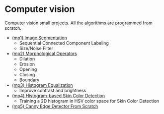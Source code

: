 # Computer vision
Computer vision small projects. All the algorithms are programmed from scratch. 

- [(mp1) Image Segmentation](https://github.com/Marnonel6/computer_vision/tree/main/machine_problems/mp1)
    * Sequential Connected Component Labeling
    * Size/Noise Filter
- [(mp2) Morphological Operators](https://github.com/Marnonel6/computer_vision/tree/main/machine_problems/mp2)
    * Dilation
    * Erosion
    * Opening
    * Closing
    * Boundary
- [(mp3) Histogram Equalization](https://github.com/Marnonel6/computer_vision/tree/main/machine_problems/mp3)
    * Improve contrast and brightness
- [(mp4) Histogram-based Skin Color Detection](https://github.com/Marnonel6/computer_vision/tree/main/machine_problems/mp4)
    * Training a 2D histogram in HSV color space for Skin Color Detection
- [(mp5) Canny Edge Detector From Scratch](https://github.com/Marnonel6/computer_vision/tree/main/machine_problems/mp5)
